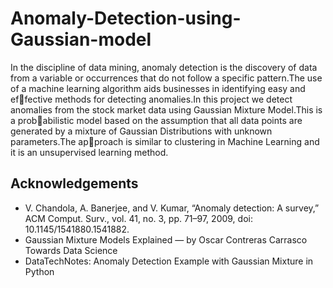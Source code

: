 
# Anomaly-Detection-using-Gaussian-model

In the discipline of data mining, anomaly detection is the discovery of data
from a variable or occurrences that do not follow a specific pattern.The use
of a machine learning algorithm aids businesses in identifying easy and effective methods for detecting anomalies.In this project we detect anomalies
from the stock market data using Gaussian Mixture Model.This is a probabilistic model based on the assumption that all data points are generated
by a mixture of Gaussian Distributions with unknown parameters.The approach is similar to clustering in Machine Learning and it is an unsupervised
learning method.


## Acknowledgements

 - V. Chandola, A. Banerjee, and V. Kumar, “Anomaly detection: A
   survey,” ACM Comput. Surv., vol. 41, no. 3, pp. 71–97, 2009, doi:
   10.1145/1541880.1541882.
 - Gaussian Mixture Models Explained — by Oscar Contreras Carrasco
   Towards Data Science
 - DataTechNotes: Anomaly Detection Example with Gaussian Mixture
   in Python
